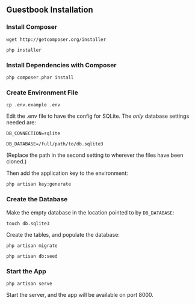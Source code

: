 ## Guestbook Installation

### Install Composer

`wget http://getcomposer.org/installer`

`php installer`

### Install Dependencies with Composer

`php composer.phar install`

### Create Environment File

`cp .env.example .env`

Edit the .env file to have the config for SQLite. The *only* database settings needed are:

`DB_CONNECTION=sqlite`

`DB_DATABASE=/full/path/to/db.sqlite3`

(Replace the path in the second setting to wherever the files have been cloned.)

Then add the application key to the environment:

`php artisan key:generate`

### Create the Database

Make the empty database in the location pointed to by `DB_DATABASE`:

`touch db.sqlite3`

Create the tables, and populate the database:

`php artisan migrate`

`php artisan db:seed`

### Start the App

`php artisan serve`

Start the server, and the app will be available on port 8000.